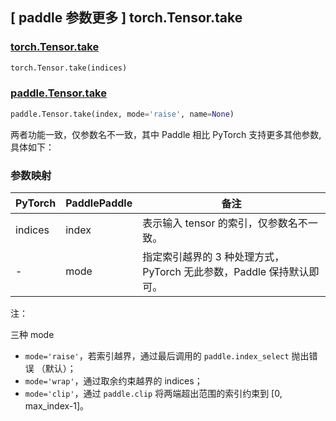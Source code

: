 ## [ paddle 参数更多 ] torch.Tensor.take

### [torch.Tensor.take](https://pytorch.org/docs/stable/generated/torch.Tensor.take.html#torch.Tensor.take)

```python
torch.Tensor.take(indices)
```

### [paddle.Tensor.take](https://www.paddlepaddle.org.cn/documentation/docs/zh/develop/api/paddle/Tensor_cn.html#take-index-mode-raise-name-none)

```python
paddle.Tensor.take(index, mode='raise', name=None)
```

两者功能一致，仅参数名不一致，其中 Paddle 相比 PyTorch 支持更多其他参数,具体如下：

### 参数映射

| PyTorch | PaddlePaddle | 备注                                                         |
| ------- | ------------ | ------------------------------------------------------------ |
| indices | index        | 表示输入 tensor 的索引，仅参数名不一致。                     |
| -       | mode         | 指定索引越界的 3 种处理方式，PyTorch 无此参数，Paddle 保持默认即可。 |

注：

三种 mode

- `mode='raise'`，若索引越界，通过最后调用的 `paddle.index_select` 抛出错误 （默认）；
- `mode='wrap'`，通过取余约束越界的 indices；
- `mode='clip'`，通过 `paddle.clip` 将两端超出范围的索引约束到 [0, max_index-1]。
